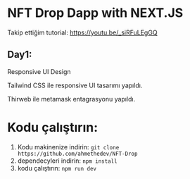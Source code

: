 
# NFT Drop Dapp with NEXT.JS

Takip ettiğim tutorial: https://youtu.be/_siRFuLEgGQ

  

## Day1:

 Responsive UI Design

Tailwind CSS ile responsive UI tasarımı yapıldı.

Thirweb ile metamask entagrasyonu yapıldı.

  

# Kodu çalıştırın:

 1. Kodu makinenize indirin: `git clone https://github.com/ahmethedev/NFT-Drop`
 2. dependecyleri indirin: `npm install`
 3. kodu çalıştırın: `npm run dev`
 

